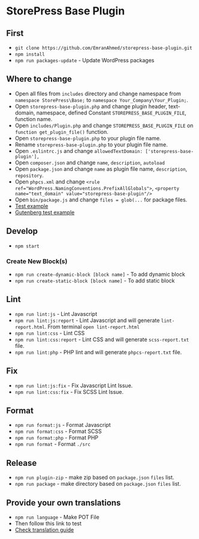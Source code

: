# StorePress Base Plugin

## First

- `git clone https://github.com/EmranAhmed/storepress-base-plugin.git`
- `npm install`
- `npm run packages-update` - Update WordPress packages

## Where to change

- Open all files from `includes` directory and change namespace from `namespace StorePress\Base;` to `namespace Your_Company\Your_Plugin;`.
- Open `storepress-base-plugin.php` and change plugin header, text-domain, namespace, defined Constant `STOREPRESS_BASE_PLUGIN_FILE`, function name.
- Open `includes/Plugin.php` and change `STOREPRESS_BASE_PLUGIN_FILE` on `function get_plugin_file()` function.
- Open `storepress-base-plugin.php` to your plugin file name.
- Rename `storepress-base-plugin.php` to your plugin file name.
- Open `.eslintrc.js` and change `allowedTextDomain: ['storepress-base-plugin'],`
- Open `composer.json` and change `name`, `description`, `autoload`
- Open `package.json` and change `name` as plugin file name, `description`, `repository`.
- Open `phpcs.xml` and change `<rule ref="WordPress.NamingConventions.PrefixAllGlobals">`, `<property name="text_domain" value="storepress-base-plugin"/>`
- Open `bin/package.js` and change `files = glob(...` for package files.
- [Test example](https://core.trac.wordpress.org/browser/trunk/tests/phpunit)
- [Gutenberg test example](https://github.com/WordPress/gutenberg/tree/trunk/phpunit)

## Develop

- `npm start`

### Create New Block(s)

- `npm run create-dynamic-block [block name]` - To add dynamic block
- `npm run create-static-block [block name]` - To add static block

## Lint

- `npm run lint:js` - Lint Javascript
- `npm run lint:js:report` - Lint Javascript and will generate `lint-report.html`. From terminal `open lint-report.html`
- `npm run lint:css` - Lint CSS
- `npm run lint:css:report` - Lint CSS and will generate `scss-report.txt` file.
- `npm run lint:php` - PHP lint and will generate `phpcs-report.txt` file.

## Fix

- `npm run lint:js:fix` - Fix Javascript Lint Issue.
- `npm run lint:css:fix` - Fix SCSS Lint Issue.

## Format

- `npm run format:js` - Format Javascript
- `npm run format:css` - Format SCSS
- `npm run format:php` - Format PHP
- `npm run format` - Format `./src`

## Release

- `npm run plugin-zip` - make zip based on `package.json` `files` list.
- `npm run package` - make directory based on `package.json` `files` list.

## Provide your own translations

- `npm run language` - Make POT File
- Then follow this link to test
- [Check translation guide](https://developer.wordpress.org/block-editor/how-to-guides/internationalization/#provide-your-own-translations)
